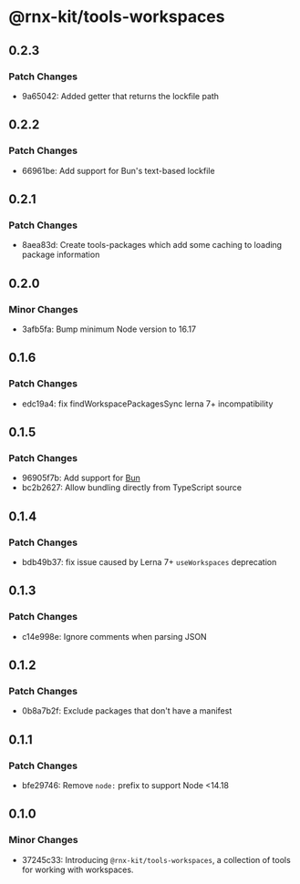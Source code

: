 # @rnx-kit/tools-workspaces

## 0.2.3

### Patch Changes

- 9a65042: Added getter that returns the lockfile path

## 0.2.2

### Patch Changes

- 66961be: Add support for Bun's text-based lockfile

## 0.2.1

### Patch Changes

- 8aea83d: Create tools-packages which add some caching to loading package
  information

## 0.2.0

### Minor Changes

- 3afb5fa: Bump minimum Node version to 16.17

## 0.1.6

### Patch Changes

- edc19a4: fix findWorkspacePackagesSync lerna 7+ incompatibility

## 0.1.5

### Patch Changes

- 96905f7b: Add support for [Bun](https://bun.sh/)
- bc2b2627: Allow bundling directly from TypeScript source

## 0.1.4

### Patch Changes

- bdb49b37: fix issue caused by Lerna 7+ `useWorkspaces` deprecation

## 0.1.3

### Patch Changes

- c14e998e: Ignore comments when parsing JSON

## 0.1.2

### Patch Changes

- 0b8a7b2f: Exclude packages that don't have a manifest

## 0.1.1

### Patch Changes

- bfe29746: Remove `node:` prefix to support Node <14.18

## 0.1.0

### Minor Changes

- 37245c33: Introducing `@rnx-kit/tools-workspaces`, a collection of tools for
  working with workspaces.
